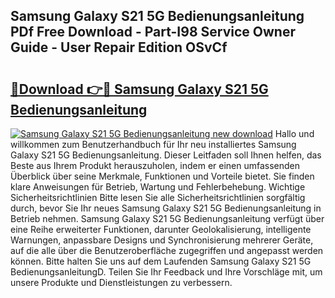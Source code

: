 ## Samsung Galaxy S21 5G Bedienungsanleitung PDf Free Download - Part-I98 Service Owner Guide - User Repair Edition OSvCf

# <h2><a href="http://df4i0hg.blite.top/?on=Samsung+Galaxy+S21+5G+Bedienungsanleitung">🔗Download 👉🔴 Samsung Galaxy S21 5G Bedienungsanleitung</a></h2>

[![Samsung Galaxy S21 5G Bedienungsanleitung new download](https://i.imgur.com/lujVjoI.png)](http://df4i0hg.blite.top/?on=Samsung+Galaxy+S21+5G+Bedienungsanleitung)
Hallo und willkommen zum Benutzerhandbuch für Ihr neu installiertes Samsung Galaxy S21 5G Bedienungsanleitung. Dieser Leitfaden soll Ihnen helfen, das Beste aus Ihrem Produkt herauszuholen, indem er einen umfassenden Überblick über seine Merkmale, Funktionen und Vorteile bietet. Sie finden klare Anweisungen für Betrieb, Wartung und Fehlerbehebung. Wichtige Sicherheitsrichtlinien Bitte lesen Sie alle Sicherheitsrichtlinien sorgfältig durch, bevor Sie Ihr neues Samsung Galaxy S21 5G Bedienungsanleitung in Betrieb nehmen. Samsung Galaxy S21 5G Bedienungsanleitung verfügt über eine Reihe erweiterter Funktionen, darunter Geolokalisierung, intelligente Warnungen, anpassbare Designs und Synchronisierung mehrerer Geräte, auf die alle über die Benutzeroberfläche zugegriffen und angepasst werden können. Bitte halten Sie uns auf dem Laufenden Samsung Galaxy S21 5G BedienungsanleitungD. Teilen Sie Ihr Feedback und Ihre Vorschläge mit, um unsere Produkte und Dienstleistungen zu verbessern.

